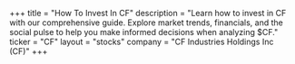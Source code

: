 +++
title = "How To Invest In CF"
description = "Learn how to invest in CF with our comprehensive guide. Explore market trends, financials, and the social pulse to help you make informed decisions when analyzing $CF."
ticker = "CF"
layout = "stocks"
company = "CF Industries Holdings Inc (CF)"
+++

